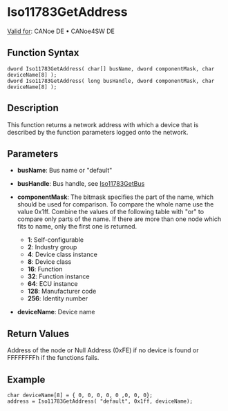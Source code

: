 # Iso11783GetAddress

[Valid for](../../../../Shared/FeatureAvailability.md): CANoe DE • CANoe4SW DE

## Function Syntax

```plaintext
dword Iso11783GetAddress( char[] busName, dword componentMask, char deviceName[8] );
dword Iso11783GetAddress( long busHandle, dword componentMask, char deviceName[8] );
```

## Description

This function returns a network address with which a device that is described by the function parameters logged onto the network.

## Parameters

- **busName**: Bus name or "default"
- **busHandle**: Bus handle, see [Iso11783GetBus](CAPLfunctionIso11783getbus.md)
- **componentMask**: The bitmask specifies the part of the name, which should be used for comparison. To compare the whole name use the value 0x1ff. Combine the values of the following table with "or" to compare only parts of the name. If there are more than one node which fits to name, only the first one is returned.

  - **1**: Self-configurable
  - **2**: Industry group
  - **4**: Device class instance
  - **8**: Device class
  - **16**: Function
  - **32**: Function instance
  - **64**: ECU instance
  - **128**: Manufacturer code
  - **256**: Identity number

- **deviceName**: Device name

## Return Values

Address of the node or Null Address (0xFE) if no device is found or FFFFFFFFh if the functions fails.

## Example

```plaintext
char deviceName[8] = { 0, 0, 0, 0, 0 ,0, 0, 0};
address = Iso11783GetAddress( "default", 0x1ff, deviceName);
```
